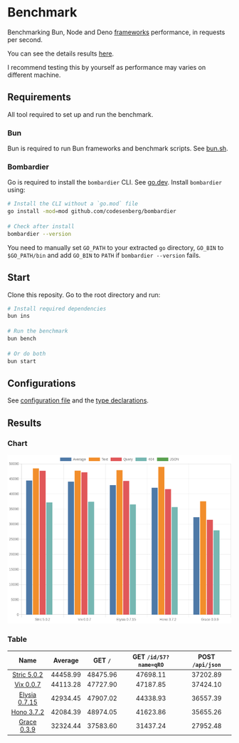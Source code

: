 # Benchmark
Benchmarking Bun, Node and Deno [frameworks](/src) performance, in requests per second.

You can see the details results [here](/results/index.md). 

I recommend testing this by yourself as performance may varies on different machine.

## Requirements
All tool required to set up and run the benchmark.

### Bun
Bun is required to run Bun frameworks and benchmark scripts. See [bun.sh](https://bun.sh).

### Bombardier
Go is required to install the `bombardier` CLI. See [go.dev](https://go.dev).
Install `bombardier` using:
```bash
# Install the CLI without a `go.mod` file
go install -mod=mod github.com/codesenberg/bombardier

# Check after install
bombardier --version
```
You need to manually set `GO_PATH` to your extracted `go` directory, `GO_BIN` to `$GO_PATH/bin` and add `GO_BIN` to `PATH` if `bombardier --version` fails.

## Start
Clone this reposity. Go to the root directory and run:
```bash
# Install required dependencies
bun ins

# Run the benchmark
bun bench

# Or do both
bun start
```

## Configurations
See [configuration file](/config.ts) and the [type declarations](/lib/types.ts). 

## Results

### Chart
![Chart](/results/chart.png)

### Table 


| Name | Average | GET `/` | GET `/id/57?name=qRO` | POST `/api/json` |
|  :---: | :---: | :---: | :---: | :---: |
| [Stric 5.0.2](/results/main/Stric) | 44458.99 | 48475.96 | 47698.11 | 37202.89 |
| [Vix 0.0.7](/results/main/Vix) | 44113.28 | 47727.90 | 47187.85 | 37424.10 |
| [Elysia 0.7.15](/results/main/Elysia) | 42934.45 | 47907.02 | 44338.93 | 36557.39 |
| [Hono 3.7.2](/results/main/Hono) | 42084.39 | 48974.05 | 41623.86 | 35655.26 |
| [Grace 0.3.9](/results/main/Grace) | 32324.44 | 37583.60 | 31437.24 | 27952.48 |